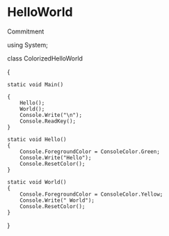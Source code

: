 HelloWorld
==========

Commitment

using System;

class ColorizedHelloWorld

{

    static void Main()
    
    {
        Hello();
        World();
        Console.Write("\n");
        Console.ReadKey();
    }

    static void Hello()
    {
        Console.ForegroundColor = ConsoleColor.Green;
        Console.Write("Hello");
        Console.ResetColor();
    }

    static void World()
    {
        Console.ForegroundColor = ConsoleColor.Yellow;
        Console.Write(" World");
        Console.ResetColor();
    }
}
